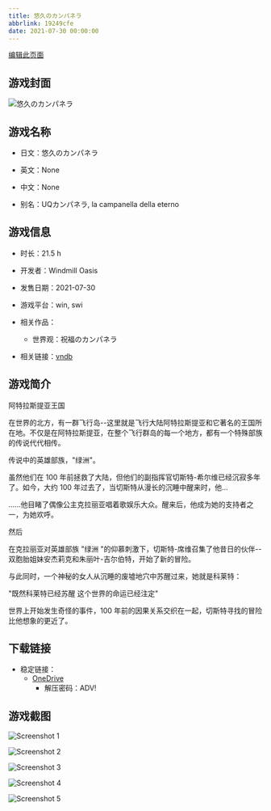 ```yaml
---
title: 悠久のカンパネラ
abbrlink: 19249cfe
date: 2021-07-30 00:00:00
---
```

[编辑此页面](https://github.com/ACG-3/ADV3-source/blob/main/source/_posts/games/%E6%82%A0%E4%B9%85%E3%81%AE%E3%82%AB%E3%83%B3%E3%83%91%E3%83%8D%E3%83%A9.md)

## 游戏封面

![悠久のカンパネラ](https://pan.timero.xyz/d/onedrive/img_lib_001/%E6%82%A0%E4%B9%85%E3%81%AE%E3%82%AB%E3%83%B3%E3%83%91%E3%83%8D%E3%83%A9_cover.avif)


## 游戏名称

- 日文：悠久のカンパネラ
- 英文：None
- 中文：None

- 别名：UQカンパネラ, la campanella della eterno


## 游戏信息

- 时长：21.5 h
- 开发者：Windmill Oasis
- 发售日期：2021-07-30
- 游戏平台：win, swi
- 相关作品：
   - 世界观：祝福のカンパネラ

- 相关链接：[vndb](https://vndb.org/v30724)


## 游戏简介

阿特拉斯提亚王国

在世界的北方，有一群飞行岛--这里就是飞行大陆阿特拉斯提亚和它著名的王国所在地。不仅是在阿特拉斯提亚，在整个飞行群岛的每一个地方，都有一个特殊部族的传说代代相传。

传说中的英雄部族，"绿洲"。

虽然他们在 100 年前拯救了大陆，但他们的副指挥官切斯特-希尔维已经沉寂多年了。如今，大约 100 年过去了，当切斯特从漫长的沉睡中醒来时，他...

......他目睹了偶像公主克拉丽亚唱着歌娱乐大众。醒来后，他成为她的支持者之一，为她欢呼。

然后

在克拉丽亚对英雄部族 "绿洲 "的仰慕刺激下，切斯特-席维召集了他昔日的伙伴--双胞胎姐妹安杰莉克和朱丽叶-吉尔伯特，开始了新的冒险。

与此同时，一个神秘的女人从沉睡的废墟地穴中苏醒过来，她就是科莱特：

"既然科莱特已经苏醒 这个世界的命运已经注定"

世界上开始发生奇怪的事件，100 年前的因果关系交织在一起，切斯特寻找的冒险比他想象的更近了。




## 下载链接

- 稳定链接：
    - [OneDrive](https://pan.timero.xyz/onedrive/adv_lib_001/%E6%82%A0%E4%B9%85%E3%81%AE%E3%82%AB%E3%83%B3%E3%83%91%E3%83%8D%E3%83%A9)
        - 解压密码：ADV!



## 游戏截图


![Screenshot 1](https://pan.timero.xyz/d/onedrive/img_lib_001/%E6%82%A0%E4%B9%85%E3%81%AE%E3%82%AB%E3%83%B3%E3%83%91%E3%83%8D%E3%83%A9_Screenshot_1.avif)

![Screenshot 2](https://pan.timero.xyz/d/onedrive/img_lib_001/%E6%82%A0%E4%B9%85%E3%81%AE%E3%82%AB%E3%83%B3%E3%83%91%E3%83%8D%E3%83%A9_Screenshot_2.avif)

![Screenshot 3](https://pan.timero.xyz/d/onedrive/img_lib_001/%E6%82%A0%E4%B9%85%E3%81%AE%E3%82%AB%E3%83%B3%E3%83%91%E3%83%8D%E3%83%A9_Screenshot_3.avif)

![Screenshot 4](https://pan.timero.xyz/d/onedrive/img_lib_001/%E6%82%A0%E4%B9%85%E3%81%AE%E3%82%AB%E3%83%B3%E3%83%91%E3%83%8D%E3%83%A9_Screenshot_4.avif)

![Screenshot 5](https://pan.timero.xyz/d/onedrive/img_lib_001/%E6%82%A0%E4%B9%85%E3%81%AE%E3%82%AB%E3%83%B3%E3%83%91%E3%83%8D%E3%83%A9_Screenshot_5.avif)

